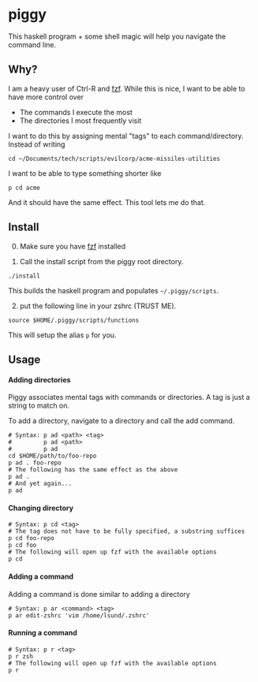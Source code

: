 # piggy

This haskell program + some shell magic will help you navigate the command
line.

## Why?

I am a heavy user of Ctrl-R and [fzf](https://github.com/junegunn/fzf). While
this is nice, I want to be able to have more control over

* The commands I execute the most
* The directories I most frequently visit

I want to do this by assigning mental "tags" to each command/directory. Instead
of writing

```
cd ~/Documents/tech/scripts/evilcorp/acme-missiles-utilities
```

I want to be able to type something shorter like

```
p cd acme
```

And it should have the same effect. This tool lets me do that.

## Install

0. Make sure you have [fzf](https://github.com/junegunn/fzf) installed

1. Call the install script from the piggy root directory.

```
./install
```

This builds the haskell program and populates `~/.piggy/scripts`.

2. put the following line in your zshrc (TRUST ME).

```
source $HOME/.piggy/scripts/functions
```

This will setup the alias `p` for you.

## Usage

#### Adding directories

Piggy associates mental tags with commands or directories. A tag is just a
string to match on.

To add a directory, navigate to a directory and call the add command.

```
# Syntax: p ad <path> <tag>
#         p ad <path>
#         p ad
cd $HOME/path/to/foo-repo
p ad . foo-repo
# The following has the same effect as the above
p ad .
# And yet again...
p ad
```

#### Changing directory

```
# Syntax: p cd <tag>
# The tag does not have to be fully specified, a substring suffices
p cd foo-repo
p cd foo
# The following will open up fzf with the available options
p cd
```

#### Adding a command

Adding a command is done similar to adding a directory

```
# Syntax: p ar <command> <tag>
p ar edit-zshrc 'vim /home/lsund/.zshrc'
```

#### Running a command

```
# Syntax: p r <tag>
p r zsh
# The following will open up fzf with the available options
p r
```

